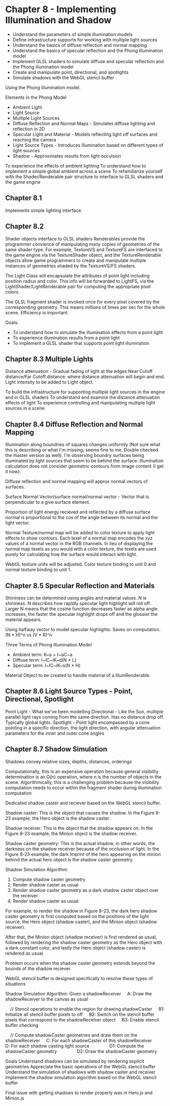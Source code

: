 # Chapter 8 - Implementing Illumination and Shadow

* Understand the parameters of simple illumination models
* Define infrastructure supports for working with multiple light sources
* Understand the basics of diffuse reflection and normal mapping
* Understand the basics of specular reflection and the Phong illumination model
* Implement GLSL shaders to simulate diffuse and specular reflection and the Phong illumination model
* Create and manipulate point, directional, and spotlights
* Simulate shadows with the WebGL stencil buffer

Using the Phong illumination model.

Elements in the Phong Model

* Ambient Light
* Light Source
* Multiple Light Sources
* Diffuse Reflection and Normal Maps - Simulates diffuse lighting and reflection in 2D
* Specular Light and Material - Models reflecting light off surfaces and reaching the camera
* Light Source Types - Introduces illumination based on different types of light sources
* Shadow - Approximates results from light occulsion

To experience the effects of ambient lighting
To understand how to implement a simple global ambient across a scene
To refamiliarize yourself with the Shader/Renderable pair structure to interface to GLSL shaders and the game engine

## Chapter 8.1
Implements simple lighting interface

## Chapter 8.2

Shader objects interface to GLSL shaders
Renderables provide the programmer convience of manipulating many copies of geometries of the same shader type.
For example, TextureVS and TextureFS are interfaced to the game engine via the TextureShader object, and the TextureRenderable objects allow game programmers to create and manipulate multiple instances of geometries shaded by the TextureVS/FS shaders.

The Light Class will encapsulate the attributes of point light including position radius and color. This info will be forwarded to  LightFS, via the LightShader/LightRenderable pair for computing the appropriate pixel colors.

The GLSL fragment shader is invoked once for every pixel covered by the corresponding geometry. This means millions of times per sec for the whole scene. Efficiency is important.

Goals:
* To understand how to simulate the illumination effects from a point light
* To experience illumination results from a point light
* To implement a GLSL shader that supports point light illumination

## Chapter 8.3 Multiple Lights

Distance attenuation - Gradual fading of light at the edges
Near Cutoff distance/Far Cutoff distance: where distance attenuation will begin and end.
Light intensity to be added to Light object.

To build the infrastructure for supporting multiple light sources in the engine and in GLSL shaders
To understand and examine the distance attenuation effects of light
To experience controlling and manipulating multiple light sources in a scene

## Chapter 8.4 Diffuse Reflection and Normal Mapping

Illumination along boundries of squares changes uniformly (Not sure what this is describing or what I'm missing, seems fine to me. Double checked the master version as well). I'm observing boundry surfaces being illuminated by light sources that seem to be behind the surface. Illumination calculation does not consider geometric contours from image content (I get it now).

Diffuse reflection and normal mapping will approx normal vectors of surfaces.


Surface Normal Vector/surface normal/normal vector - Vector that is perpendicular to a give surface element.

Proportion of light energy recieved and reflected by a diffuse surface normal is proportional to the cos of the angle between its normal and the light vector.

Normal Texture/normal map will be added to color texture to apply light effects to show contours.
Each texel of a normal map encodes the xyz values of a normal vector in the RGB channels. In lieu of displaying the normal map texels as you would with a color texture, the texels are used purely for calculating how the surface would interact with light.

WebGL texture units will be adjusted. Color texture binding to unit 0 and normal texture binding to unit 1.

## Chapter 8.5 Specular Reflection and Materials

Shininess can be determined using angles and material values. N is shininess. N describes how rapidly specular light highlight will roll off. Larger N means that the cosine function decreases faster as alpha angle increases, the faster the specular highlight drops off and the glossier the material appears.

Using halfway vector to model specular highlights. Saves on computation. (N * H)^n vs (V * R)^n

Three Terms of Phong Illumination Model

* Ambient term: K~a + I~aC~a
* Diffuse term: I~lC~lK~d(N * L)
* Specular term: I~lC~lK~s(N * H)


Material Object to be created to handle material of a IllumRenderable.

## Chapter 8.6 Light Source Types - Point, Directional, Spotlight

Point Light - What we've been modelling
Directional - Like the Sun, multiple parallel light rays coming from the same direction. Has no distance drop off. Typically global lights.
Spotlight - Point light encompassed by a cone pointing in a specific direction, the light direction, with angular attenuation parameters for the inner and outer cone angles


## Chapter 8.7 Shadow Simulation

Shadows convey relative sizes, depths, distances, orderings

Computationally, this is an expensive operation because general visibility determination is an O(n) operation, where n is the number of objects in the scene. Algorithmically, this is a challenging problem because the visibility computation needs to occur within the fragment shader during illumination computation

Dedicated shadow caster and reciever based on the WebGL stencil buffer.

Shadow caster: This is the object that causes the shadow. In the Figure 8-23 example, the Hero object is the shadow caster.

Shadow receiver: This is the object that the shadow appears on. In the Figure 8-23 example, the Minion object is the shadow receiver.

Shadow caster geometry: This is the actual shadow, in other words, the darkness on the shadow receiver because of the occlusion of light. In the Figure 8-23 example, the dark imprint of the hero appearing on the minion behind the actual hero object is the shadow caster geometry.

Shadow Simulation Algorithm:
1) Compute shadow caster geometry
2) Render shadow caster as usual
3) Render shadow caster geometry as a dark shadow caster object over the receiver.
4) Render shadow caster as usual


For example, to render the shadow in Figure 8-23, the dark hero shadow caster geometry is first computed based on the positions of the light source, the Hero object (shadow caster), and the Minion object (shadow receiver).

After that, the Minion object (shadow receiver) is first rendered as usual, followed by rendering the shadow caster geometry as the Hero object with a dark constant color, and lastly the Hero object (shadow caster) is rendered as usual.

Problem occurs when the shadow caster geometry extends beyond the bounds of the shadow reciever.

WebGL stencil buffer is designed specifically to resolve these types of situations

Shadow Simulation Algorithm:
Given a shadowReceiver
    A: Draw the shadowReceiver to the canvas as usual

    // Stencil operations to enable the region for drawing shadowCaster
    B1: Initialize all stencil buffer pixels to off
    B2: Switch on the stencil buffer pixels that correspond to the shadowReceiver object
    B3: Enable stencil buffer checking

    // Compute shadowCaster geometries and draw them on the shadowReceiver
    C: For each shadowCaster of this shadowReceiver
         D: For each shadow casting light source
               D1: Compute the shadowCaster geometry
               D2: Draw the shadowCaster geometry

Goals
Understand shadows can be simulated by rendering explicit geometries
Appreciate the basic operations of the WebGL stencil buffer
Understand the simulation of shadows with shadow caster and receiver
Implement the shadow simulation algorithm based on the WebGL stencil buffer

Final issue with getting shadows to render properly was in Hero.js and Minion.js